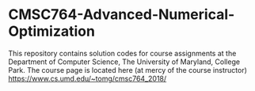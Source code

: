 # CMSC764-Advanced-Numerical-Optimization
This repository contains solution codes for course assignments at the Department of Computer Science, The University of Maryland, College Park. The course page is located here (at mercy of the course instructor) https://www.cs.umd.edu/~tomg/cmsc764_2018/

